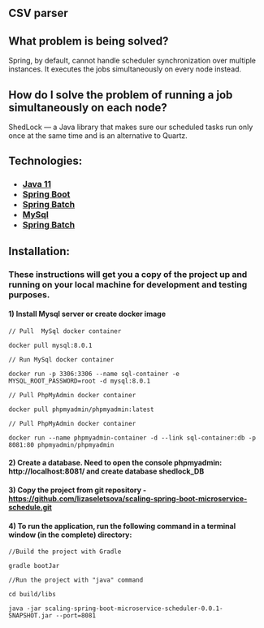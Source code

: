<h2>CSV parser</h2>
<h2>What problem is being solved?</h2>
<p>Spring, by default, cannot handle scheduler synchronization over multiple instances. It executes the jobs simultaneously on every node instead.<p>
<h2>How do I solve the problem of running a job simultaneously on each node?</h2>
<p>ShedLock — a Java library that makes sure our scheduled tasks run only once at the same time and is an alternative to Quartz.</p>
<h2>Technologies:</h2>
<h3>
<ul>
<li> <a href="https://docs.oracle.com/en/java/javase/11/core/java-core-libraries-developer-guide.pdf">Java 11</a></li>
<li> <a href="https://docs.spring.io/spring-boot/docs/current/reference/htmlsingle/">Spring Boot</a></li>
<li> <a href="https://docs.spring.io/spring-batch/docs/current/reference/html/index-single.html">Spring Batch</a></li>
<li> <a href="https://dev.mysql.com/doc/">MySql</a></li>
<li> <a href="https://spring.io/projects/spring-batch">Spring Batch</a></li>
</ul>
<h2>Installation:</h2>
<h3> These instructions will get you a copy of the project up and running on your local machine for development and testing purposes.</h3>

#### 1) Install Mysql server or create docker image

```
// Pull  MySql docker container

docker pull mysql:8.0.1 
```

```
// Run MySql docker container

docker run -p 3306:3306 --name sql-container -e MYSQL_ROOT_PASSWORD=root -d mysql:8.0.1
```

```
// Pull PhpMyAdmin docker container

docker pull phpmyadmin/phpmyadmin:latest 
```

```
// Pull PhpMyAdmin docker container

docker run --name phpmyadmin-container -d --link sql-container:db -p 8081:80 phpmyadmin/phpmyadmin
```

#### 2) Create a database. Need to open the console phpmyadmin: http://localhost:8081/ and create database shedlock_DB

#### 3) Copy the project from git repository -https://github.com/lizaseletsova/scaling-spring-boot-microservice-schedule.git

#### 4) To run the application, run the following command in a terminal window (in the complete) directory:

```
//Build the project with Gradle

gradle bootJar
```

```
//Run the project with "java" command

cd build/libs

java -jar scaling-spring-boot-microservice-scheduler-0.0.1-SNAPSHOT.jar --port=8081
```
